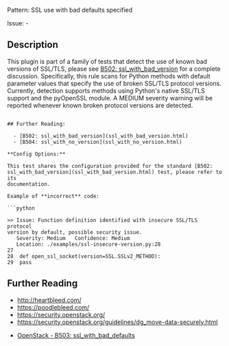 Pattern: SSL use with bad defaults specified

Issue: -

## Description

This plugin is part of a family of tests that detect the use of known bad
versions of SSL/TLS, please see [B502:
ssl_with_bad_version](ssl_with_bad_version.html) for a complete discussion.
Specifically, this rule scans for Python methods with default parameter
values that specify the use of broken SSL/TLS protocol versions. Currently,
detection supports methods using Python's native SSL/TLS support and the
pyOpenSSL module. A MEDIUM severity warning will be reported whenever known
broken protocol versions are detected.

```

## Further Reading:

  - [B502: ssl_with_bad_version](ssl_with_bad_version.html)
  - [B504: ssl_with_no_version](ssl_with_no_version.html)

**Config Options:**

This test shares the configuration provided for the standard [B502:
ssl_with_bad_version](ssl_with_bad_version.html) test, please refer to its
documentation.

Example of **incorrect** code:

```python

>> Issue: Function definition identified with insecure SSL/TLS protocol
version by default, possible security issue.
   Severity: Medium   Confidence: Medium
   Location: ./examples/ssl-insecure-version.py:28
27
28  def open_ssl_socket(version=SSL.SSLv2_METHOD):
29  pass

```

## Further Reading

  - <http://heartbleed.com/>
  - <https://poodlebleed.com/>
  - <https://security.openstack.org/>
  - <https://security.openstack.org/guidelines/dg_move-data-securely.html>
* [OpenStack - B503: ssl_with_bad_defaults](https://docs.openstack.org/developer/bandit/plugins/ssl_with_bad_defaults.html)
